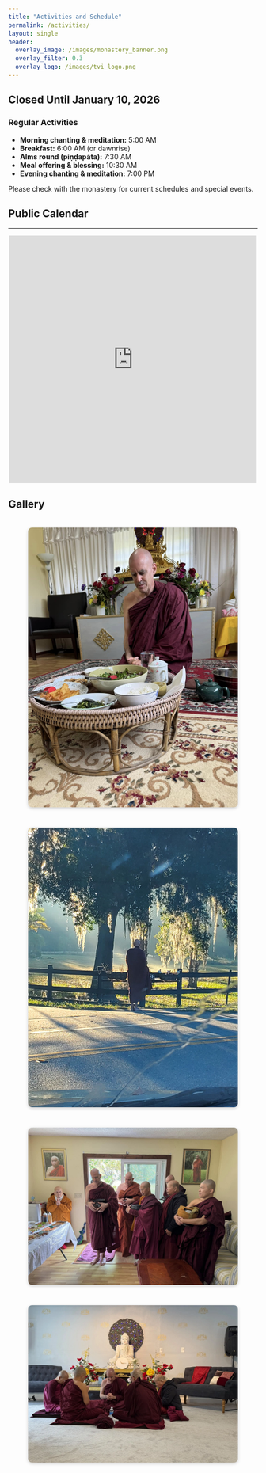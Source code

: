 ```yaml
---
title: "Activities and Schedule"
permalink: /activities/
layout: single
header:
  overlay_image: /images/monastery_banner.png
  overlay_filter: 0.3
  overlay_logo: /images/tvi_logo.png
---
```


## Closed Until January 10, 2026

### Regular Activities

- **Morning chanting & meditation:** 5:00 AM  
- **Breakfast:** 6:00 AM (or dawnrise)  
- **Alms round (piṇḍapāta):** 7:30 AM  
- **Meal offering & blessing:** 10:30 AM  
- **Evening chanting & meditation:** 7:00 PM  

Please check with the monastery for current schedules and special events.

## Public Calendar
---
<iframe
  class="calendar-frame"
  src="https://calendar.google.com/calendar/embed?src=a9990f54cc62171dfef7a892c552c8964dc1a18735784e6d8c36803ce3cffb9b%40group.calendar.google.com&ctz=Asia%2FColombo"
  style="border:0"
  height="500"
  frameborder="0"
  scrolling="no">
</iframe>

<style>
.calendar-frame {
  width: 100%;
  max-width: 400px; /* default for mobile */
  display: block;
  margin: 0 auto;
}

/* 📺 Wider layout for desktops and tablets */
@media (min-width: 700px) {
  .calendar-frame {
    max-width: 500px;
  }
}

/* 💻 Extra wide desktop screens */
@media (min-width: 1200px) {
  .calendar-frame {
    max-width: 600px;
  }
}
</style>


## Gallery

<div class="gallery">
  <figure>
    <img src="/images/bhante_food_tvi.jpg" alt="Bhante getting food">
  </figure>
  <figure>
    <img src="/images/bhante_alms.jpg" alt="Monks on alms round">
  </figure>
  <figure>
    <img src="/images/monks_in_house.jpg" alt="Visitors offering food to monks">
  </figure>
  <figure>
    <img src="/images/patimokkha-geneva.webp" alt="Meditation hall interior">
  </figure>
</div>

<style>
.gallery {
  display: grid;
  grid-template-columns: repeat(auto-fit, minmax(250px, 1fr));
  gap: 10px;
  margin-top: 1.5em;
}
.gallery img {
  width: 100%;
  height: auto;
  border-radius: 8px;
  box-shadow: 0 2px 6px rgba(0,0,0,0.2);
  transition: transform 0.2s ease-in-out;
}
.gallery img:hover {
  transform: scale(1.03);
}
</style>
